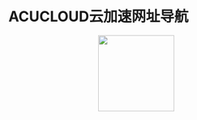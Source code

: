 # ACUCLOUD云加速网址导航

<div align=center><img width="150" height="150" src="https://acucloudc.ml/images/ssrlogo.jpg"/></div>

